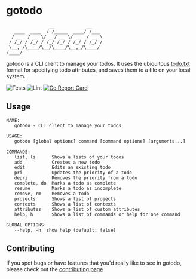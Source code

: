 # gotodo

```
                __            __
   ____  ____  / /_____  ____/ /___
  / __ `/ __ \/ __/ __ \/ __  / __ \
 / /_/ / /_/ / /_/ /_/ / /_/ / /_/ /
 \__, /\____/\__/\____/\__,_/\____/
/____/

```

gotodo is a CLI client to manage your todos. It uses the ubiquitous [todo.txt](http://todotxt.org/)
format for specifying todo attributes, and saves them to a file on your local system.

![Tests](https://github.com/dkrichards86/gotodo/workflows/Tests/badge.svg)
![Lint](https://github.com/dkrichards86/gotodo/workflows/Lint/badge.svg)
[![Go Report Card](https://goreportcard.com/badge/github.com/dkrichards86/gotodo)](https://goreportcard.com/report/github.com/dkrichards86/gotodo)

## Usage

```
NAME:
   gotodo - CLI client to manage your todos

USAGE:
   gotodo [global options] command [command options] [arguments...]

COMMANDS:
   list, ls      Shows a lists of your todos
   add           Creates a new todo
   edit          Edits an existing todo
   pri           Updates the priority of a todo
   depri         Removes the priority from a todo
   complete, do  Marks a todo as complete
   resume        Marks a todo as incomplete
   remove, rm    Removes a todo
   projects      Shows a list of projects
   contexts      Shows a list of contexts
   attributes    Shows a list of custom attributes
   help, h       Shows a list of commands or help for one command

GLOBAL OPTIONS:
   --help, -h  show help (default: false)
```

## Contributing

If you spot bugs or have features that you'd really like to see in gotodo, please check out the
[contributing page](.github/CONTRIBUTING.md)
